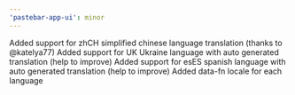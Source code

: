 ```yaml
---
'pastebar-app-ui': minor
---
```


Added support for zhCH simplified chinese language translation (thanks to @katelya77)
Added support for UK Ukraine language with auto generated translation (help to improve)
Added support for esES spanish language with auto generated translation (help to improve)
Added data-fn locale for each language

